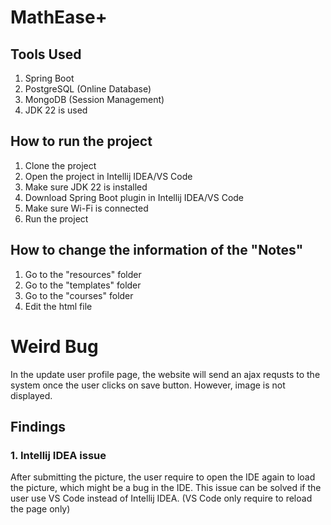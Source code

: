 # MathEase+ 

## Tools Used
1. Spring Boot 
2. PostgreSQL (Online Database)
3. MongoDB (Session Management)
4. JDK 22 is used


## How to run the project
1. Clone the project
2. Open the project in Intellij IDEA/VS Code
3. Make sure JDK 22 is installed
4. Download Spring Boot plugin in Intellij IDEA/VS Code
5. Make sure Wi-Fi is connected
6. Run the project

## How to change the information of the "Notes"
1. Go to the "resources" folder
2. Go to the "templates" folder
3. Go to the "courses" folder
4. Edit the html file



# Weird Bug

In the update user profile page, the website will send an ajax 
requsts to the system once the user clicks on save button. However,
image is not displayed. 

## Findings 
### 1. Intellij IDEA issue 
After submitting the picture, the user require to open the IDE again to 
load the picture, which might be a bug in the IDE. This issue can be solved
if the user use VS Code instead of Intellij IDEA. (VS Code only require to 
reload the page only)